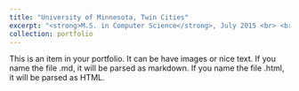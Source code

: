 ```yaml
---
title: "University of Minnesota, Twin Cities"
excerpt: "<strong>M.S. in Computer Science</strong>, July 2015 <br> <br/><img src='/images/umn.jpg'>"
collection: portfolio
---
```


This is an item in your portfolio. It can be have images or nice text. If you name the file .md, it will be parsed as markdown. If you name the file .html, it will be parsed as HTML. 
